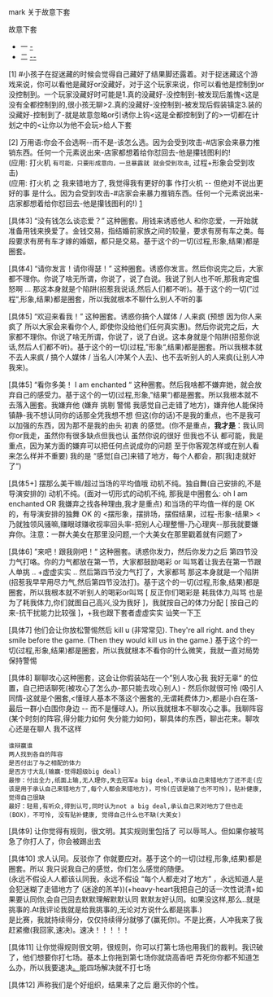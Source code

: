 
mark 关于故意下套

故意下套
- 一 [-](https://github.com/7900ms/000nottheater_deserted_systemlibrary/blob/master/supplementary/chain-打火机.md#^恶劣情况)
- 二 [-](https://github.com/7900ms/000nottheater_deserted_systemsoftware/tree/master/local-window#万用语:你会不会选啊--而不是-该怎么选)[-](https://github.com/7900ms/000nottheater_deserted_systemsoftware/tree/master/local-window#因为会受到攻击-#店家会来暴力推销东西。任何一个元素说出来-店家都想着给你怼回去-他是攥钱图利的!)


[1]
#小孩子在捉迷藏的时候会觉得自己藏好了结果脚还露着。对于捉迷藏这个游戏来说，你可以看他是藏好or没藏好，对于这个玩家来说，你可以看他是控制到or没控制到。一个玩家没藏好时可能是1.真的没藏好-没控制到-被发现后羞愧<这是没有全都控制到的,很小孩无聊>2.真的没藏好-没控制到-被发现后假装镇定3.装的没藏好-控制到了-就是故意忽略or引诱你上钩<这是全都控制到了的>一切都在计划之中的<让你以为他不会玩>给人下套

[2]
万用语:你会不会选啊--而不是-该怎么选。因为会受到攻击-#店家会来暴力推销东西。任何一个元素说出来-店家都想着给你怼回去-他是攥钱图利的! <br>
(应用: 打火机 `有可能，只要形成意向，一旦暴露就 就会受到攻击`, 过程+形象会受到攻击)<br>
(应用: 打火机 之 我来错地方了, 我觉得我有更好的事 作打火机 -- 但绝对不说出更好的事 是什么。因为会受到攻击-#店家会来暴力推销东西。任何一个元素说出来-店家都想着给你怼回去-他是攥钱图利的!) [1](https://github.com/7900ms/000nottheater_deserted_systemlibrary/blob/master/supplementary/chain-打火机补充.md)

[具体3]
“没有钱怎么谈恋爱？” 这种圈套。用钱来诱惑他人 和你恋爱，一开始就准备用钱来换爱了。金钱交易，指结婚前家族之间的较量，要求有房有车之类。每段要求有房有车才嫁的婚姻，都只是交易。基于这个的一切(过程,形象,结果)都是圈套。

[具体4]
“请你发言！请你得瑟！” 这种圈套。诱惑你发言。然后你说完之后，大家都不理你。你说了啥无所谓，你说了，说了白说。我说了别人也不听,那我肯定愠怒啊 ... 那这本身就是个陷阱(招惹我说话,然后人们都不听)。基于这个的一切(”过程“,形象,结果)都是圈套，所以我就根本不聊什么别人不听的事

[具体5]
“欢迎来看我！” 这种圈套。诱惑你搞个人媒体 / 人来疯 (预想 因为你人来疯了 所以大家会来看你个人, 即使你没给他们任何真实惠)。然后你说完之后，大家都不理你。你说了啥无所谓，你说了，说了白说。这本身就是个陷阱(招惹你说话,然后人们都不听)。基于这个的一切(过程,”形象“,结果)都是圈套。所以我根本就不去人来疯 / 搞个人媒体 / 当名人(冲某个人去)、也不去听别人的人来疯(让别人冲我来)。

[具体5]
“看你多美！ I am enchanted “ 这种圈套。然后我啥都不嫌弃她，就会放弃自己的感受力。基于这个的一切(过程,形象,”结果“)都是圈套。所以我根本就不去落入圈套。我嫌弃他 (嫌弃 挑剔 警惕 我感觉自己走错了地方)，嫌弃他人能保持镇静-我不想认同你的话那全凭我想不想 但这(你的话)不是我的重点，也不是我可以加强的东西，因为那不是我的由头 初衷 的感觉。(你不是重点，**我才是**：我认同你or我走，虽然你有很多缺点但我也认 虽然你说的很好 但我也不认 都可能，我是重点，因为某方面的嫌弃可以把任何点说成你的问题 至于你客观怎样或在别人看来怎么样并不重要) 我的是 “感觉[自己]来错了地方，每个人都会，那[我]走就好了”)

[具体5+]
摆那么美干嘛/超过当场的平均值哦 动机不纯。独自舞(自己安排的,不是导演安排的) 动机不纯。(面对一切形式的动机不纯, 那我是中圈套么: oh I am enchanted OR 我嫌弃之找各种理由,我才是重点) 和当场的平均值一样的是 OK 的，有导演安排的独舞 OK 的 <摆形象，摆排场，摆假结果，过程-形象-结果> <乃就独领风骚嘛,赚眼球赚收视率回头率-把别人心理整懵-乃心理爽--那我就要嫌弃你。注意：一群大美女在那里没问题,一个大美女在那里戳着就有问题了>

[具体6]
”来吧！跟我刚吧！“ 这种圈套。诱惑你发力，然后你发力之后 第四节没力气打咯。你的力气都放在第一节，大家都鼓励喝彩 or 叫骂着让我去在第一节跟人单挑 .. +虚虚实实 .. 然后第四节没力气打了，大家都骂 那这本身就是一个陷阱(招惹我早早用尽力气,然后第四节没法打)。基于这个的一切(过程,形象,结果)都是圈套，所以我根本就不听别人的喝彩or叫骂 [ 反正你们喝彩是 耗我体力,叫骂 也是为了耗我体力,你们就图自己高兴,没为我好 ]，我就按自己的体力分配 [ 按自己的来-抗干扰能力比较强 ]，+我也跟下套者虚虚实实 讪笑一下[下](https://github.com/7900ms/000nottheater_deserted_systemlibrary/blob/master/supplementary/chain-打火机.md#^恶劣情况#因为我识破了你的圈套)

[具体7]
他们会让你放松警惕然后 kill u (非常常见). They're all right. and they smile before the game. (Then they would kill us in the game.) 基于这个的一切(过程,形象,结果)都是圈套，所以我就根本不看你的什么微笑，我就一直对局势保持警惕

[具体8]
聊聊攻心这种圈套，这会让你假装站在一个”别人攻心我 我好无辜“ 的位置，自己把话聊死(被攻心了怎么办-那只能去攻心别人) - 然后你就很可怜 (吸引人同情-这就是个圈套,<懂球人基本不落这个圈套的,无谓耗费体力>,都是小白在落-最后一群小白围你身边 -- 而不是懂球人)。所以我就根本不聊攻心之事。我聊阵容(某个时刻的阵容,得分能力如何 失分能力如何)，聊具体的东西，聊出花来。聊攻心还是在聊人 我不这样
```
谁辩赢谁
两人找到各自的阵容
是否付出了与之相配的体力
是否方寸大乱(输赢-觉得超级big deal)
最惨：付出全力,纸面上输,无人理你,失去冠军a big deal,不承认自己来错地方了还不走(应该是用于承认自己来错地方了,每个人都会来错地方)，可怜(应该是输了也不可怜)，贴补健康, 觉得自己很缺
最好：轻易,有听众,得到认可,同时认为not a big deal,承认自己来对地方了但也走(BOX)，不可怜, 没有贴补健康, 觉得自己什么也不缺(大美女)
```

[具体9]
让你觉得有规则，很文明。其实规则里包括了 可以辱骂人。但如果你被骂急了你打人了，你会被踢出去

[具体10]
求人认同。反驳你了 你就要应对。基于这个的一切(过程,形象,结果)都是圈套。所以 我只说我自己的感觉，你们怎么感觉的随便。<br>(永远不假设人人都该认同我，永远不假设 “每个人都走对了地方” ，永远知道人是会犯迷糊了走错地方了 (迷途的羔羊))(+heavy-heart我把自己的话一次性说清+如果要认同你,会自己回去默默理解默默认同 默默友好认同。如果没这样,那么..就是挑事的.At我评论我就是给我挑事的,无论对方说什么都是挑事.)<br>
是比赛，我就持续得分，仅仅持续得分就够了(赢死你)。不是比赛，人冲我来了我赶紧撤(我回家,速决)。速决！！！！！

[具体11]
让你觉得规则很文明，很规则，你可以打第七场也用我们的裁判。我识破了，他们想要你打七场。基本上你拖到第七场你就烧高香吧 弄死你你都不知道怎么办，所以我要速决[。](#比赛为赢球，垃圾都默默踢走,剩下的是看起来不错的。为了正常比赛默默踢走垃圾很正常)能四场解决就不打七场

[具体12]
声称我们是个好组织，结果来了之后 磨灭你的个性。




